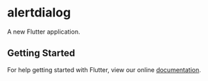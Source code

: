 # alertdialog

A new Flutter application.

## Getting Started

For help getting started with Flutter, view our online
[documentation](https://flutter.io/).
